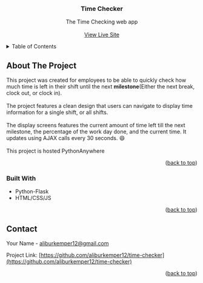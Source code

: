 <a name="readme-top"></a>



<!-- PROJECT LOGO -->
<br />
<div align="center">

  <h3 align="center">Time Checker</h3>

  <p align="center">
    The Time Checking web app
    <br />
    <br />
    <a href="[https://aliburkemper.dev](https://aburkemper.pythonanywhere.com)">View Live Site</a>
  </p>
</div>



<!-- TABLE OF CONTENTS -->
<details>
  <summary>Table of Contents</summary>
  <ol>
    <li>
      <a href="#about-the-project">About The Project</a>
      <ul>
        <li><a href="#built-with">Built With</a></li>
      </ul>
    </li>
  </ol>
</details>



<!-- ABOUT THE PROJECT -->
## About The Project


This project was created for employees to be able to quickly check how much time is left in their shift until the next <b>milestone</b>(Either the next break, clock out, or clock in).
</br>
<br />
The project features a clean design that users can navigate to display time information for a single shift, or all shifts.
</br>
<br />
The display screens features the current amount of time left till the next milestone, the percentage of the work day done, and the current time. It updates using AJAX calls every 30 seconds. :smile:
<br />
<br />
This project is hosted PythonAnywhere

<p align="right">(<a href="#readme-top">back to top</a>)</p>



### Built With

* Python-Flask
* HTML/CSS/JS

<p align="right">(<a href="#readme-top">back to top</a>)</p>


<!-- CONTACT -->
## Contact

Your Name  - aliburkemper12@gmail.com

Project Link: [https://github.com/aliburkemper12/time-checker](https://github.com/aliburkemper12/time-checker)

<p align="right">(<a href="#readme-top">back to top</a>)</p>



